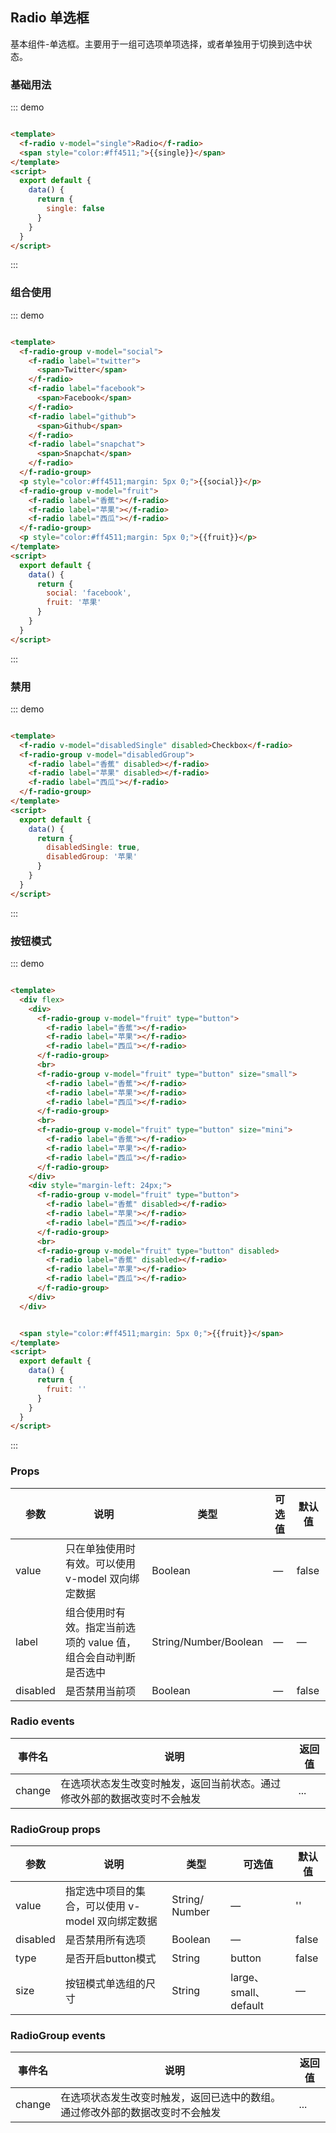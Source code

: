 ## Radio 单选框

基本组件-单选框。主要用于一组可选项单项选择，或者单独用于切换到选中状态。

### 基础用法

::: demo

```html

<template>
  <f-radio v-model="single">Radio</f-radio>
  <span style="color:#ff4511;">{{single}}</span>
</template>
<script>
  export default {
    data() {
      return {
        single: false
      }
    }
  }
</script>
```

:::

### 组合使用

::: demo

```html

<template>
  <f-radio-group v-model="social">
    <f-radio label="twitter">
      <span>Twitter</span>
    </f-radio>
    <f-radio label="facebook">
      <span>Facebook</span>
    </f-radio>
    <f-radio label="github">
      <span>Github</span>
    </f-radio>
    <f-radio label="snapchat">
      <span>Snapchat</span>
    </f-radio>
  </f-radio-group>
  <p style="color:#ff4511;margin: 5px 0;">{{social}}</p>
  <f-radio-group v-model="fruit">
    <f-radio label="香蕉"></f-radio>
    <f-radio label="苹果"></f-radio>
    <f-radio label="西瓜"></f-radio>
  </f-radio-group>
  <p style="color:#ff4511;margin: 5px 0;">{{fruit}}</p>
</template>
<script>
  export default {
    data() {
      return {
        social: 'facebook',
        fruit: '苹果'
      }
    }
  }
</script>
```

:::

### 禁用

::: demo

```html

<template>
  <f-radio v-model="disabledSingle" disabled>Checkbox</f-radio>
  <f-radio-group v-model="disabledGroup">
    <f-radio label="香蕉" disabled></f-radio>
    <f-radio label="苹果" disabled></f-radio>
    <f-radio label="西瓜"></f-radio>
  </f-radio-group>
</template>
<script>
  export default {
    data() {
      return {
        disabledSingle: true,
        disabledGroup: '苹果'
      }
    }
  }
</script>
```

:::

### 按钮模式

::: demo

```html

<template>
  <div flex>
    <div>
      <f-radio-group v-model="fruit" type="button">
        <f-radio label="香蕉"></f-radio>
        <f-radio label="苹果"></f-radio>
        <f-radio label="西瓜"></f-radio>
      </f-radio-group>
      <br>
      <f-radio-group v-model="fruit" type="button" size="small">
        <f-radio label="香蕉"></f-radio>
        <f-radio label="苹果"></f-radio>
        <f-radio label="西瓜"></f-radio>
      </f-radio-group>
      <br>
      <f-radio-group v-model="fruit" type="button" size="mini">
        <f-radio label="香蕉"></f-radio>
        <f-radio label="苹果"></f-radio>
        <f-radio label="西瓜"></f-radio>
      </f-radio-group>
    </div>
    <div style="margin-left: 24px;">
      <f-radio-group v-model="fruit" type="button">
        <f-radio label="香蕉" disabled></f-radio>
        <f-radio label="苹果"></f-radio>
        <f-radio label="西瓜"></f-radio>
      </f-radio-group>
      <br>
      <f-radio-group v-model="fruit" type="button" disabled>
        <f-radio label="香蕉" disabled></f-radio>
        <f-radio label="苹果"></f-radio>
        <f-radio label="西瓜"></f-radio>
      </f-radio-group>
    </div>
  </div>


  <span style="color:#ff4511;margin: 5px 0;">{{fruit}}</span>
</template>
<script>
  export default {
    data() {
      return {
        fruit: ''
      }
    }
  }
</script>
```

:::

### Props

| 参数      | 说明    | 类型      | 可选值       | 默认值   |
|---------- |-------- |---------- |-------------  |-------- |
| value     | 只在单独使用时有效。可以使用 v-model 双向绑定数据   | Boolean  |  —   |   false  |
| label     | 组合使用时有效。指定当前选项的 value 值，组合会自动判断是否选中   | String/Number/Boolean  |  —   |    —   |
| disabled     | 是否禁用当前项  | Boolean  |  —   |   false  |

### Radio events

| 事件名      | 说明    | 返回值  |
|---------- |-------- |---------- |
| change     | 在选项状态发生改变时触发，返回当前状态。通过修改外部的数据改变时不会触发  | ... |

### RadioGroup  props

| 参数      | 说明    | 类型      | 可选值       | 默认值   |
|---------- |-------- |---------- |-------------  |-------- |
| value   | 指定选中项目的集合，可以使用 v-model 双向绑定数据  | String/ Number  |  —   |   ''  |
| disabled     | 是否禁用所有选项  | Boolean  |  —   |  false  |
| type     | 是否开启button模式  | String  |  button   |   false  |
| size   | 按钮模式单选组的尺寸  |String  | large、small、default | — |

### RadioGroup  events

| 事件名      | 说明    | 返回值  |
|---------- |-------- |---------- |
| change     | 在选项状态发生改变时触发，返回已选中的数组。通过修改外部的数据改变时不会触发 | ... |

